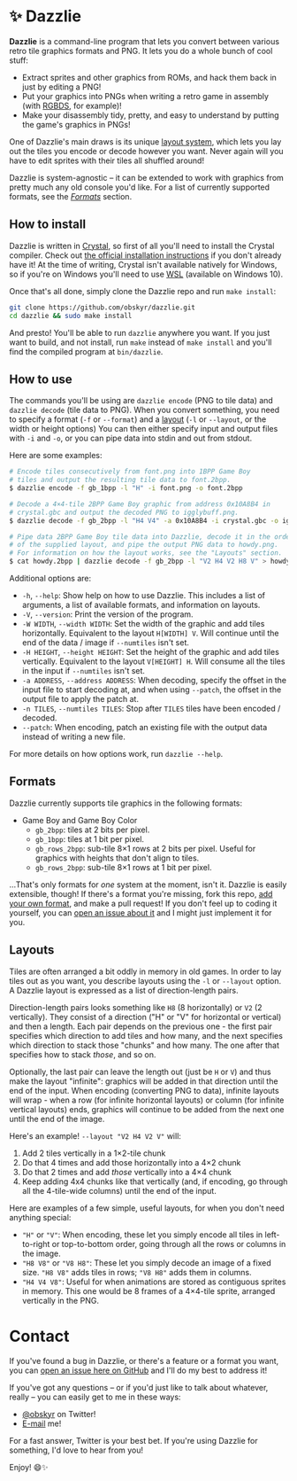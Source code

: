 # ✨ Dazzlie

**Dazzlie** is a command-line program that lets you convert between various retro tile graphics formats and PNG. It lets you do a whole bunch of cool stuff:

* Extract sprites and other graphics from ROMs, and hack them back in just by editing a PNG!
* Put your graphics into PNGs when writing a retro game in assembly (with [RGBDS](https://github.com/rednex/rgbds), for example)!
* Make your disassembly tidy, pretty, and easy to understand by putting the game's graphics in PNGs!

One of Dazzlie's main draws is its unique [layout system](#layouts), which lets you lay out the tiles you encode or decode however you want. Never again will you have to edit sprites with their tiles all shuffled around!

Dazzlie is system-agnostic – it can be extended to work with graphics from pretty much any old console you'd like. For a list of currently supported formats, see the *[Formats](#formats)* section.

## How to install

Dazzlie is written in [Crystal](https://crystal-lang.org/), so first of all you'll need to install the Crystal compiler. Check out [the official installation instructions](https://crystal-lang.org/docs/installation/) if you don't already have it! At the time of writing, Crystal isn't available natively for Windows, so if you're on Windows you'll need to use [WSL](https://docs.microsoft.com/en-us/windows/wsl/install-win10) (available on Windows 10).

Once that's all done, simply clone the Dazzlie repo and run `make install`:

```bash
git clone https://github.com/obskyr/dazzlie.git
cd dazzlie && sudo make install
```

And presto! You'll be able to run `dazzlie` anywhere you want. If you just want to build, and not install, run `make` instead of `make install` and you'll find the compiled program at `bin/dazzlie`.

## How to use

The commands you'll be using are `dazzlie encode` (PNG to tile data) and `dazzlie decode` (tile data to PNG). When you convert something, you need to specify a format (`-f` or `--format`) and a [layout](#layouts) (`-l` or `--layout`, or the width or height options) You can then either specify input and output files with `-i` and `-o`, or you can pipe data into stdin and out from stdout.

Here are some examples:

```bash
# Encode tiles consecutively from font.png into 1BPP Game Boy
# tiles and output the resulting tile data to font.2bpp.
$ dazzlie encode -f gb_1bpp -l "H" -i font.png -o font.2bpp

# Decode a 4×4-tile 2BPP Game Boy graphic from address 0x10A8B4 in
# crystal.gbc and output the decoded PNG to igglybuff.png.
$ dazzlie decode -f gb_2bpp -l "H4 V4" -a 0x10A8B4 -i crystal.gbc -o igglybuff.png

# Pipe data 2BPP Game Boy tile data into Dazzlie, decode it in the order
# of the supplied layout, and pipe the output PNG data to howdy.png.
# For information on how the layout works, see the "Layouts" section.
$ cat howdy.2bpp | dazzlie decode -f gb_2bpp -l "V2 H4 V2 H8 V" > howdy.png
```

Additional options are:
* `-h`, `--help`: Show help on how to use Dazzlie. This includes a list of arguments, a list of available formats, and information on layouts.
* `-V`, `--version`: Print the version of the program.
* `-W WIDTH`, `--width WIDTH`: Set the width of the graphic and add tiles horizontally. Equivalent to the layout `H[WIDTH] V`. Will continue until the end of the data / image if `--numtiles` isn't set.
* `-H HEIGHT`, `--height HEIGHT`: Set the height of the graphic and add tiles vertically. Equivalent to the layout `V[HEIGHT] H`. Will consume all the tiles in the input if `--numtiles` isn't set.
* `-a ADDRESS`, `--address ADDRESS`: When decoding, specify the offset in the input file to start decoding at, and when using `--patch`, the offset in the output file to apply the patch at.
* `-n TILES`, `--numtiles TILES`: Stop after `TILES` tiles have been encoded / decoded.
* `--patch`: When encoding, patch an existing file with the output data instead of writing a new file.

For more details on how options work, run `dazzlie --help`.

## Formats

Dazzlie currently supports tile graphics in the following formats:

* Game Boy and Game Boy Color
    * `gb_2bpp`: tiles at 2 bits per pixel.
    * `gb_1bpp`: tiles at 1 bit per pixel.
    * `gb_rows_2bpp`: sub-tile 8×1 rows at 2 bits per pixel. Useful for graphics with heights that don't align to tiles.
    * `gb_rows_2bpp`: sub-tile 8×1 rows at 1 bit per pixel.

…That's only formats for *one* system at the moment, isn't it. Dazzlie is easily extensible, though! If there's a format you're missing, fork this repo, [add your own format](src/formats), and make a pull request! If you don't feel up to coding it yourself, you can [open an issue about it](https://github.com/obskyr/khinsider/issues) and I might just implement it for you.

## Layouts

Tiles are often arranged a bit oddly in memory in old games. In order to lay tiles out as you want, you describe layouts using the `-l` or `--layout` option. A Dazzlie layout is expressed as a list of direction-length pairs.

Direction-length pairs looks something like `H8` (8 horizontally) or `V2` (2 vertically). They consist of a direction ("H" or "V" for horizontal or vertical) and then a length. Each pair depends on the previous one - the first pair specifies which direction to add tiles and how many, and the next specifies which direction to stack those "chunks" and how many. The one after that specifies how to stack *those*, and so on.

Optionally, the last pair can leave the length out (just be `H` or `V`) and thus make the layout "infinite": graphics will be added in that direction until the end of the input. When encoding (converting PNG to data), infinite layouts will wrap - when a row (for infinite horizontal layouts) or column (for infinite vertical layouts) ends, graphics will continue to be added from the next one until the end of the image.

Here's an example! `--layout "V2 H4 V2 V"` will:
1. Add 2 tiles vertically in a 1×2-tile chunk
2. Do that 4 times and add those horizontally into a 4×2 chunk
3. Do that 2 times and add *those* vertically into a 4×4 chunk
4. Keep adding 4x4 chunks like that vertically (and, if encoding, go through all the 4-tile-wide columns) until the end of the input.

Here are examples of a few simple, useful layouts, for when you don't need anything special:
* `"H"` or  `"V"`: When encoding, these let you simply encode all tiles in left-to-right or top-to-bottom order, going through all the rows or columns in the image.
* `"H8 V8"` or `"V8 H8"`: These let you simply decode an image of a fixed size. `"H8 V8"` adds tiles in rows; `"V8 H8"` adds them in columns.
* `"H4 V4 V8"`: Useful for when animations are stored as contiguous sprites in memory. This one would be 8 frames of a 4×4-tile sprite, arranged vertically in the PNG.

# Contact

If you've found a bug in Dazzlie, or there's a feature or a format you want, you can [open an issue here on GitHub](https://github.com/obskyr/khinsider/issues) and I'll do my best to address it!

If you've got any questions – or if you'd just like to talk about whatever, really – you can easily get to me in these ways:

* [@obskyr](https://Twitter.com/obskyr) on Twitter!
* [E-mail](mailto:powpowd@gmail.com) me!

For a fast answer, Twitter is your best bet. If you're using Dazzlie for something, I'd love to hear from you!

Enjoy! 😄✨
